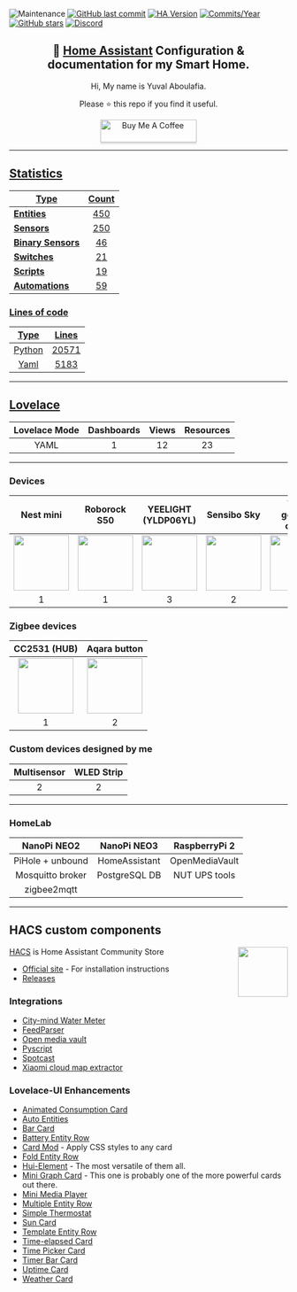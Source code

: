 ![Maintenance](https://img.shields.io/maintenance/yes/2021.svg?style=plasticr)
[![GitHub last commit](https://img.shields.io/github/last-commit/yuvalabou/HomeAssistant-Config.svg?style=plasticr)](https://github.com/geekofweek/HomeAssistant-Config/commits/master)
[![HA Version](https://img.shields.io/badge/Running%20Home%20Assistant-2021.7.2%20-darkblue)](https://github.com/home-assistant/home-assistant/releases/latest)
[![Commits/Year](https://img.shields.io/github/commit-activity/y/yuvalabou/HomeAssistant-Config.svg?style=plasticr)](https://github.com/yuvalabou/HomeAssistant-Config/commits/master)
[![GitHub stars](https://img.shields.io/github/stars/yuvalabou/HomeAssistant-Config.svg?style=plasticr)](https://github.com/yuvalabou/HomeAssistant-Config/stargazers)
[![Discord](https://img.shields.io/discord/:702447199681904720.svg??style=plasticr)](https://discord.gg/ayZ3Kkg)

<h2 align =
    "center">
      🏡 <a href="https://www.home-assistant.io">Home Assistant</a> Configuration &amp; documentation for my Smart Home.
</h2>

<p align = "center">
    Hi, My name is Yuval Aboulafia.
</p>

<p align = "center">
    Please ⭐ this repo if you find it useful.
</p>
    <p align = "center">
    <a href =
        "https://www.buymeacoffee.com/HMa8m26"
        target="_blank">
            <img src="https://www.buymeacoffee.com/assets/img/custom_images/orange_img.png"
            alt="Buy Me A Coffee"
            style="height: 41px !important;width: 174px !important;box-shadow: 0px 3px 2px 0px rgba(190, 190, 190, 0.5) !important;-webkit-box-shadow: 0px 3px 2px 0px rgba(190, 190, 190, 0.5) !important;">
</p>

-----

## Statistics

| Type | Count |
|------|:-----:|
| **Entities** | 450 |
| **[Sensors](https://github.com/yuvalabou/HomeAssistant-Config/tree/master/sensor)** | 250 |
| **[Binary Sensors](https://github.com/yuvalabou/HomeAssistant-Config/tree/master/binary_sensor)** | 46 |
| **[Switches](https://github.com/yuvalabou/HomeAssistant-Config/tree/master/switch)** | 21 |
| **[Scripts](https://github.com/yuvalabou/HomeAssistant-Config/tree/master/script)** | 19 |
| **[Automations](https://github.com/yuvalabou/HomeAssistant-Config/tree/master/automation)** | 59 |

### Lines of code
| Type | Lines |
|:----:|:-----:|
| Python | 20571 |
| Yaml | 5183 |

-----

## [Lovelace](https://github.com/yuvalabou/HomeAssistant-Config/tree/master/lovelace/ui-lovelace)

| Lovelace Mode | Dashboards | Views | Resources |
|:-------------:|:----------:|:-----:|:---------:|
|YAML           |1           |12     |23         |

-----

### Devices

| Nest mini | Roborock S50 | YEELIGHT (YLDP06YL) | Sensibo Sky | Tuya generic outlet |
|:---------:|:------------:|:-------------------:|:-----------:|:-------------------:|
|<img src="https://lh3.googleusercontent.com/7pq6Fhyz_qUGO8ORh6y0Bn6g7lRSBg3yHkNBXmt51g-mc2Viuv6LMjk4E0NXZGI7Rk4" width = 100>|<img src="https://www.lior-electric.co.il/wp-content/uploads/2019/06/46947609c.gif.jpeg" width = 100>|<img src="https://poood.ru/img/goods/yeelight_lampa_xiaomi_led_bulb_color_1700k-6500k_yldp06yl_5.jpg" width=100>|<img src="https://cdn.shopify.com/s/files/1/1669/6891/products/minimised-M16_128691-1_1024x1024.jpg?v=1583048706" width=100>|<img src="https://consent.trustarc.com/get?name=tuya_logo2.png" width=100>|
|1          |1             |3                    |2            |2                    |


### Zigbee devices

| CC2531 (HUB) | Aqara button |
|:------------:|:------------:|
|<img src="https://images-na.ssl-images-amazon.com/images/I/51l1ARtFNYL._AC_SL1000_.jpg" width = 100>|<img src="https://store.storeimages.cdn-apple.com/8756/as-images.apple.com/is/HP0V2?wid=1144&hei=1144&fmt=jpeg&qlt=95&.v=1586455751752" width = 100>|
|1             |2             |


### Custom devices designed by me

| Multisensor | WLED Strip |
|:-----------:|:----------:|
|2            |2           |

-----

### HomeLab

| NanoPi NEO2      | NanoPi NEO3   | RaspberryPi 2  |
|:----------------:|:-------------:|:--------------:|
| PiHole + unbound | HomeAssistant | OpenMediaVault |
| Mosquitto broker | PostgreSQL DB | NUT UPS tools  |
| zigbee2mqtt      |

-----

## HACS custom components

<img src =
    "https://avatars2.githubusercontent.com/u/56713226?s=200&v=4"
    align = "right" width=90>

[HACS](https://github.com/hacs/integration) is Home Assistant Community Store

- [Official site](https://hacs.xyz/) - For installation instructions
- [Releases](https://github.com/hacs/integration/releases)

### Integrations

- [City-mind Water Meter](https://github.com/maorcc/citymind_water_meter)
- [FeedParser](https://github.com/custom-components/feedparser)
- [Open media vault](https://github.com/tomaae/homeassistant-openmediavault)
- [Pyscript](https://github.com/custom-components/pyscript)
- [Spotcast](https://github.com/fondberg/spotcast)
- [Xiaomi cloud map extractor](https://github.com/PiotrMachowski/Home-Assistant-custom-components-Xiaomi-Cloud-Map-Extractor)

### Lovelace-UI Enhancements

- [Animated Consumption Card](https://github.com/bessarabov/animated-consumption-card)
- [Auto Entities](https://github.com/thomasloven/lovelace-auto-entities)
- [Bar Card](https://github.com/custom-cards/bar-card)
- [Battery Entity Row](https://github.com/benct/lovelace-battery-entity-row)
- [Card Mod](https://github.com/thomasloven/lovelace-card-mod) - Apply CSS styles to any card
- [Fold Entity Row](https://github.com/thomasloven/lovelace-fold-entity-row)
- [Hui-Element](https://github.com/thomasloven/lovelace-hui-element) - The most versatile of them all.
- [Mini Graph Card](https://github.com/kalkih/mini-graph-card) - This one is probably one of the more powerful cards out there.
- [Mini Media Player](https://github.com/kalkih/mini-media-player)
- [Multiple Entity Row](https://github.com/benct/lovelace-multiple-entity-row)
- [Simple Thermostat](https://github.com/nervetattoo/simple-thermostat)
- [Sun Card](https://github.com/AitorDB/home-assistant-sun-card)
- [Template Entity Row](https://github.com/thomasloven/lovelace-template-entity-row)
- [Time-elapsed Card](https://github.com/kirbo/ha-lovelace-elapsed-time-card)
- [Time Picker Card](https://github.com/GeorgeSG/lovelace-time-picker-card)
- [Timer Bar Card](https://github.com/rianadon/timer-bar-card)
- [Uptime Card](https://github.com/dylandoamaral/uptime-card)
- [Weather Card](https://github.com/bramkragten/weather-card)
